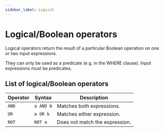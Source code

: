 ```yaml
---
sidebar_label: Logical
---
```


# Logical/Boolean operators

Logical operators return the result of a particular Boolean operation on one or two input expressions.

They can only be used as a predicate (e.g. in the WHERE clause). Input expressions must be predicates.

## List of logical/Boolean operators

| Operator | Syntax    | Description                    |
|----------|-----------|--------------------------------|
| `AND`    | `a AND b` | Matches both expressions.      |
| `OR`     | `a OR b`  | Matches either expression.     |
| `NOT`    | `NOT a`   | Does not match the expression. |
